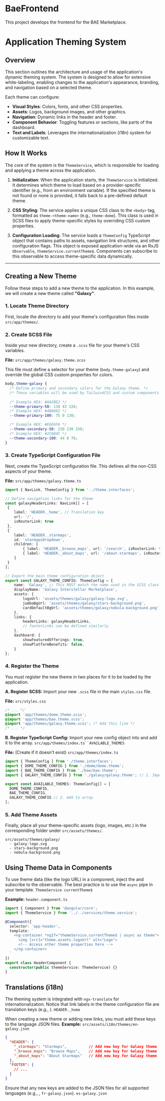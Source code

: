 # BaeFrontend

This project develops the frontend for the BAE Marketplace.

# Application Theming System

## Overview

This section outlines the architecture and usage of the application's dynamic theming system. The system is designed to allow for extensive white-labeling, enabling changes to the application's appearance, branding, and navigation based on a selected theme.

Each theme can configure:
- **Visual Styles**: Colors, fonts, and other CSS properties.
- **Assets**: Logos, background images, and other graphics.
- **Navigation**: Dynamic links in the header and footer.
- **Component Behavior**: Toggling features or sections, like parts of the dashboard.
- **Text and Labels**: Leverages the internationalization (i18n) system for customizable text.

## How It Works

The core of the system is the `ThemeService`, which is responsible for loading and applying a theme across the application.

1.  **Initialization**: When the application starts, the `ThemeService` is initialized. It determines which theme to load based on a provider-specific identifier (e.g., from an environment variable). If the specified theme is not found or none is provided, it falls back to a pre-defined default theme.

2.  **CSS Styling**: The service applies a unique CSS class to the `<body>` tag, formatted as `theme-<theme-name>` (e.g., `theme-dome`). This class is used in SCSS files to apply theme-specific styles by overriding CSS custom properties.

3.  **Configuration Loading**: The service loads a `ThemeConfig` TypeScript object that contains paths to assets, navigation link structures, and other configuration flags. This object is exposed application-wide via an RxJS `Observable`, `themeService.currentTheme$`. Components can subscribe to this observable to access theme-specific data dynamically.

---

## Creating a New Theme

Follow these steps to add a new theme to the application. In this example, we will create a new theme called **"Galaxy"**.

### 1. Locate Theme Directory

First, locate the directory to add your theme's configuration files inside `src/app/themes/`.

### 2. Create SCSS File

Inside your new directory, create a `.scss` file for your theme's CSS variables.

**File:** `src/app/themes/galaxy.theme.scss`

This file must define a selector for your theme (`body.theme-galaxy`) and override the global CSS custom properties for colors.

```scss
body.theme-galaxy {
  /* Define primary and secondary colors for the Galaxy theme. */
  /* These variables will be used by TailwindCSS and custom components. */
  
  /* Example HEX: #8A2BE2 */
  --theme-primary-50: 138 43 226;
  /* Example HEX: #4B0082 */
  --theme-primary-100: 75 0 130;

  /* Example HEX: #E6E6FA */
  --theme-secondary-50: 230 230 250;
  /* Example HEX: #2C004C */
  --theme-secondary-100: 44 0 76;
}
```

### 3. Create TypeScript Configuration File
Next, create the TypeScript configuration file. This defines all the non-CSS aspects of your theme.

**File:** `src/app/themes/galaxy.theme.ts`

```ts
import { NavLink, ThemeConfig } from '../theme.interfaces';

// Define navigation links for the theme
const galaxyHeaderLinks: NavLink[] = [
 {
    label: 'HEADER._home', // Translation key
    url: '/',
    isRouterLink: true
 },
 {
    label: 'HEADER._starmaps',
    id: 'starmapsDropdown',
    children: [
        { label: 'HEADER._browse_maps', url: '/search', isRouterLink: true },
        { label: 'HEADER._about_maps', url: '/about-starmaps', isRouterLink: true }
    ]
 }
];

// Export the main theme configuration object
export const GALAXY_THEME_CONFIG: ThemeConfig = {
    name: 'Galaxy', // This MUST match the name used in the SCSS class (theme-galaxy)
    displayName: 'Galaxy Interstellar Marketplace',
    assets: {
        logoUrl: 'assets/themes/galaxy/galaxy-logo.svg',
        jumboBgUrl: 'assets/themes/galaxy/stars-background.png',
        cardDefaultBgUrl: 'assets/themes/galaxy/nebula-background.png'
    },
    links: {
        headerLinks: galaxyHeaderLinks,
        // footerLinks can be defined similarly
    },
    dashboard: {
        showFeaturedOfferings: true,
        showPlatformBenefits: false,
    }
};
```

### 4. Register the Theme
You must register the new theme in two places for it to be loaded by the application.

**A. Register SCSS:** Import your new `.scss` file in the main `styles.css` file.

**File:** `src/styles.css`
``` css
/* ... */
@import 'app/themes/dome.theme.scss';
@import 'app/themes/bae.theme.scss';
@import 'app/themes/galaxy.theme.scss'; /* Add this line */
/* ... */
```

**B. Register TypeScript Config:** Import your new config object into and add it to the array. `src/app/themes/index.ts``AVAILABLE_THEMES`

**File:** (Create if it doesn't exist) `src/app/themes/index.ts`
``` typescript
import { ThemeConfig } from './theme.interfaces';
import { DOME_THEME_CONFIG } from './dome/dome.theme';
import { BAE_THEME_CONFIG } from './bae/bae.theme';
import { GALAXY_THEME_CONFIG } from './galaxy/galaxy.theme'; // 1. Import new theme

export const AVAILABLE_THEMES: ThemeConfig[] = [
  DOME_THEME_CONFIG,
  BAE_THEME_CONFIG,
  GALAXY_THEME_CONFIG // 2. Add to array
];
```

### 5. Add Theme Assets
Finally, place all your theme-specific assets (logo, images, etc.) in the corresponding folder under `src/assets/themes/`.

``` 
src/assets/themes/galaxy/
  - galaxy-logo.svg
  - stars-background.png
  - nebula-background.png
```

## Using Theme Data in Components
To use theme data (like the logo URL) in a component, inject the and subscribe to the observable. The best practice is to use
the `async` pipe in your template. `ThemeService currentTheme$`

**Example:** `header.component.ts`

``` typescript
import { Component } from '@angular/core';
import { ThemeService } from '../../services/theme.service';

@Component({
  selector: 'app-header',
  template: `
    <ng-container *ngIf="themeService.currentTheme$ | async as theme">
      <img [src]="theme.assets.logoUrl" alt="Logo">
      <!-- Access other theme properties here -->
    </ng-container>
  `
})
export class HeaderComponent {
  constructor(public themeService: ThemeService) {}
}
```

## Translations (i18n)
The theming system is integrated with `ngx-translate` for internationalization. Notice that link labels in the theme 
configuration file are translation keys (e.g., ). `HEADER._home`

When creating a new theme or adding new links, you must add these keys to the language JSON files.
**Example:** `src/assets/i18n/themes/en-galaxy.json`
``` json
{
  "HEADER": {
    "_starmaps": "Starmaps",          // Add new key for Galaxy theme
    "_browse_maps": "Browse Maps",    // Add new key for Galaxy theme
    "_about_maps": "About Starmaps"   // Add new key for Galaxy theme
  },
  "FOOTER": {
    // ...
  }
}
```
Ensure that any new keys are added to the JSON files for all supported languages (e.g., , `fr-galaxy.json`). `es-galaxy.json`


